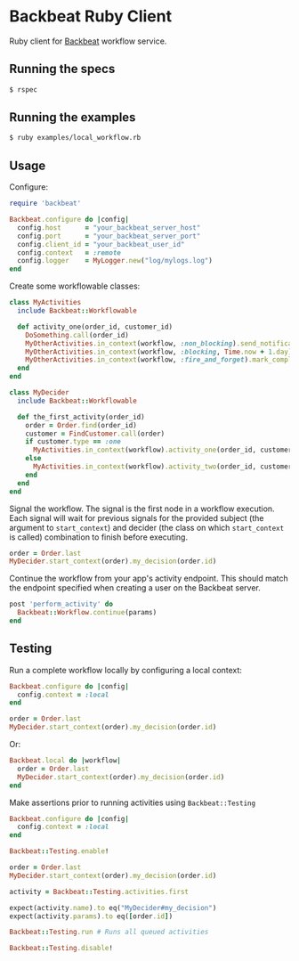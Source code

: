 # Backbeat Ruby Client

Ruby client for [Backbeat](https://github.groupondev.com/backbeat/backbeat_server) workflow service.

## Running the specs

```bash
$ rspec
```

## Running the examples

```bash
$ ruby examples/local_workflow.rb
```

## Usage

Configure:

```ruby
require 'backbeat'

Backbeat.configure do |config|
  config.host      = "your_backbeat_server_host"
  config.port      = "your_backbeat_server_port"
  config.client_id = "your_backbeat_user_id"
  config.context   = :remote
  config.logger    = MyLogger.new("log/mylogs.log")
end
```

Create some workflowable classes:

```ruby
class MyActivities
  include Backbeat::Workflowable

  def activity_one(order_id, customer_id)
    DoSomething.call(order_id)
    MyOtherActivities.in_context(workflow, :non_blocking).send_notification(customer_id)
    MyOtherActivities.in_context(workflow, :blocking, Time.now + 1.day).complete_order(order_id)
    MyOtherActivities.in_context(workflow, :fire_and_forget).mark_complete(order_id)
  end
end

class MyDecider
  include Backbeat::Workflowable

  def the_first_activity(order_id)
    order = Order.find(order_id)
    customer = FindCustomer.call(order)
    if customer.type == :one
      MyActivities.in_context(workflow).activity_one(order_id, customer.id)
    else
      MyActivities.in_context(workflow).activity_two(order_id, customer.id)
    end
  end
end
```

Signal the workflow. The signal is the first node in a workflow execution.
Each signal will wait for previous signals for the provided
subject (the argument to `start_context`) and decider (the class on which
`start_context` is called) combination to finish before executing.

```ruby
order = Order.last
MyDecider.start_context(order).my_decision(order.id)
```

Continue the workflow from your app's activity endpoint. This should match the endpoint
specified when creating a user on the Backbeat server.

```ruby
post 'perform_activity' do
  Backbeat::Workflow.continue(params)
end
```

## Testing

Run a complete workflow locally by configuring a local context:

```ruby
Backbeat.configure do |config|
  config.context = :local
end

order = Order.last
MyDecider.start_context(order).my_decision(order.id)
```

Or:

```ruby
Backbeat.local do |workflow|
  order = Order.last
  MyDecider.start_context(order).my_decision(order.id)
end
```

Make assertions prior to running activities using `Backbeat::Testing`

```ruby
Backbeat.configure do |config|
  config.context = :local
end

Backbeat::Testing.enable!

order = Order.last
MyDecider.start_context(order).my_decision(order.id)

activity = Backbeat::Testing.activities.first

expect(activity.name).to eq("MyDecider#my_decision")
expect(activity.params).to eq([order.id])

Backbeat::Testing.run # Runs all queued activities

Backbeat::Testing.disable!
```
